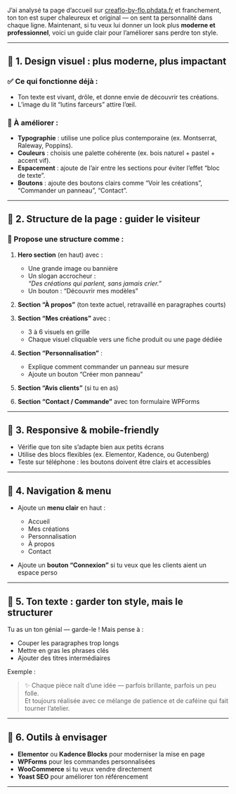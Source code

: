 J’ai analysé ta page d’accueil sur [creaflo-by-flo.phdata.fr](https://creaflo-by-flo.phdata.fr/accueil/) et franchement, ton ton est super chaleureux et original — on sent ta personnalité dans chaque ligne. Maintenant, si tu veux lui donner un look plus **moderne et professionnel**, voici un guide clair pour l’améliorer sans perdre ton style.

---

## 🎨 1. Design visuel : plus moderne, plus impactant

### ✅ Ce qui fonctionne déjà :
- Ton texte est vivant, drôle, et donne envie de découvrir tes créations.
- L’image du lit “lutins farceurs” attire l’œil.

### 🔧 À améliorer :
- **Typographie** : utilise une police plus contemporaine (ex. Montserrat, Raleway, Poppins).
- **Couleurs** : choisis une palette cohérente (ex. bois naturel + pastel + accent vif).
- **Espacement** : ajoute de l’air entre les sections pour éviter l’effet “bloc de texte”.
- **Boutons** : ajoute des boutons clairs comme “Voir les créations”, “Commander un panneau”, “Contact”.

---

## 🧭 2. Structure de la page : guider le visiteur

### 🔄 Propose une structure comme :
1. **Hero section** (en haut) avec :
   - Une grande image ou bannière
   - Un slogan accrocheur :  
     _“Des créations qui parlent, sans jamais crier.”_
   - Un bouton : “Découvrir mes modèles”

2. **Section “À propos”** (ton texte actuel, retravaillé en paragraphes courts)

3. **Section “Mes créations”** avec :
   - 3 à 6 visuels en grille
   - Chaque visuel cliquable vers une fiche produit ou une page dédiée

4. **Section “Personnalisation”** :
   - Explique comment commander un panneau sur mesure
   - Ajoute un bouton “Créer mon panneau”

5. **Section “Avis clients”** (si tu en as)

6. **Section “Contact / Commande”** avec ton formulaire WPForms

---

## 📱 3. Responsive & mobile-friendly

- Vérifie que ton site s’adapte bien aux petits écrans
- Utilise des blocs flexibles (ex. Elementor, Kadence, ou Gutenberg)
- Teste sur téléphone : les boutons doivent être clairs et accessibles

---

## 🔗 4. Navigation & menu

- Ajoute un **menu clair** en haut :
  - Accueil
  - Mes créations
  - Personnalisation
  - À propos
  - Contact

- Ajoute un **bouton “Connexion”** si tu veux que les clients aient un espace perso

---

## 💬 5. Ton texte : garder ton style, mais le structurer

Tu as un ton génial — garde-le ! Mais pense à :
- Couper les paragraphes trop longs
- Mettre en gras les phrases clés
- Ajouter des titres intermédiaires

Exemple :
> ✨ Chaque pièce naît d’une idée — parfois brillante, parfois un peu folle.  
> Et toujours réalisée avec ce mélange de patience et de caféine qui fait tourner l’atelier.

---

## 🧰 6. Outils à envisager

- **Elementor** ou **Kadence Blocks** pour moderniser la mise en page
- **WPForms** pour les commandes personnalisées
- **WooCommerce** si tu veux vendre directement
- **Yoast SEO** pour améliorer ton référencement

---